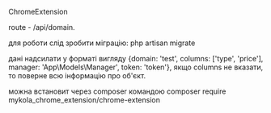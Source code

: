 ChromeExtension

route - /api/domain.

для роботи слід зробити міграцію: php artisan migrate

дані надсилати у форматі вигляду {domain: 'test', columns: ['type', 'price'], manager: 'App\Models\Manager', token: 'token'}, 
якщо columns не вказати, то поверне всю інформацію про об'єкт.

можна встановит через composer командою composer require mykola_chrome_extension/chrome-extension

